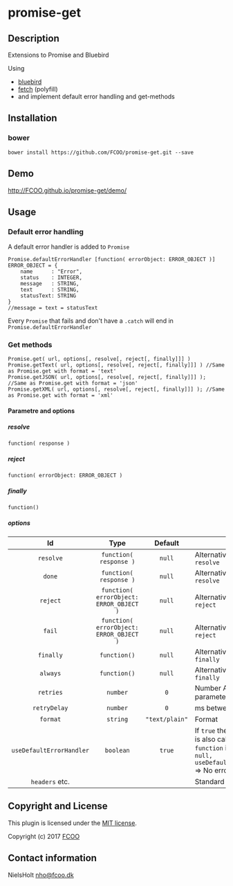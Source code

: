 # promise-get
>


## Description
Extensions to Promise and Bluebird

Using 
- [bluebird](http://bluebirdjs.com/docs/why-bluebird.html)
- [fetch](https://github.com/github/fetch) (polyfill)
- and implement default error handling and get-methods

## Installation
### bower
`bower install https://github.com/FCOO/promise-get.git --save`

## Demo
http://FCOO.github.io/promise-get/demo/ 


## Usage

### Default error handling

A default error handler is added to `Promise`

	Promise.defaultErrorHandler [function( errorObject: ERROR_OBJECT )]
    ERROR_OBJECT = {
        name      : "Error",
        status    : INTEGER,
        message   : STRING, 
        text      : STRING,
        statusText: STRING
    }
    //message = text = statusText

Every `Promise` that fails and don't have a `.catch` will end in `Promise.defaultErrorHandler`

### Get methods

	Promise.get( url, options[, resolve[, reject[, finally]]] ) 
	Promise.getText( url, options[, resolve[, reject[, finally]]] ) //Same as Promise.get with format = 'text'
    Promise.getJSON( url, options[, resolve[, reject[, finally]]] ); //Same as Promise.get with format = 'json'
    Promise.getXML( url, options[, resolve[, reject[, finally]]] ); //Same as Promise.get with format = 'xml'

#### Parametre and options

##### resolve
    function( response )

##### reject 
	function( errorObject: ERROR_OBJECT )

##### finally
	function() 

##### options
| Id | Type | Default | Description |
| :--: | :--: | :-----: | --- |
| `resolve` | `function( response )` | `null` | Alternative for parameter `resolve` |
| `done` | `function( response )` | `null` | Alternative for parameter `resolve` |
| `reject` | `function( errorObject: ERROR_OBJECT )` | `null` | Alternative for parameter `reject` |
| `fail` | `function( errorObject: ERROR_OBJECT )` | `null` | Alternative for parameter `reject` |
| `finally` | `function()` | `null` | Alternative for parameter `finally` |
| `always` | `function()` | `null` | Alternative for parameter `finally` |
| `retries` | `number` | `0`| Number Alternative for parameter `finally` |
| `retryDelay` | `number` | `0` | ms between retries |
| `format` | `string` | `"text/plain"` | Format |
| `useDefaultErrorHandler` | `boolean` | `true` | If `true` the default error handler is also called even if a `reject-function` is given. `{reject: null, useDefaultErrorHandler:false}` => No error cached |
| `headers` etc. | | | Standard options for fetch |

## Copyright and License
This plugin is licensed under the [MIT license](https://github.com/FCOO/promise-get/LICENSE).

Copyright (c) 2017 [FCOO](https://github.com/FCOO)

## Contact information

NielsHolt nho@fcoo.dk

